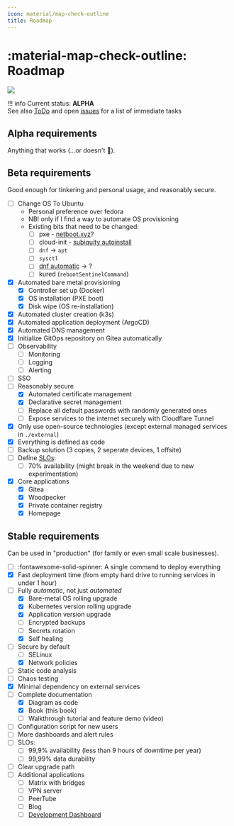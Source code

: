```yaml
---
icon: material/map-check-outline
title: Roadmap
---
```


# :material-map-check-outline: Roadmap

<div class="banner-image-wrapper">
  <img class="banner-image" src="https://plus.unsplash.com/premium_photo-1661311950994-d263ea9681a1?q=80&w=1974&auto=format&fit=crop&ixlib=rb-4.1.0&ixid=M3wxMjA3fDB8MHxwaG90by1wYWdlfHx8fGVufDB8fHx8fA%3D%3D" style="object-position: 50% 70%;">
</div>

!!! info
    Current status: **ALPHA**
    <br>
    See also [ToDo](./todo.md) and open [issues](https://github.com/serpro69/ktchn8s/issues) for a list of immediate tasks

## Alpha requirements

Anything that works (...or doesn't 🤷).

## Beta requirements

Good enough for tinkering and personal usage, and reasonably secure.

- [ ] Change OS To Ubuntu
    - Personal preference over fedora
    - NB! only if I find a way to automate OS provisioning
    - Existing bits that need to be changed:
        - [ ] pxe - [netboot.xyz](https://netboot.xyz/)?
        - [ ] cloud-init - [subiquity autoinstall](https://canonical-subiquity.readthedocs-hosted.com/en/latest/intro-to-autoinstall.html)
        - [ ] `dnf` -> `apt`
        - [ ] `sysctl`
        - [ ] [dnf automatic](https://linuxcapable.com/how-to-install-dnf-automatic-on-fedora-linux/) -> ?
        - [ ] kured (`rebootSentinelCommand`)
- [x] Automated bare metal provisioning
    - [x] Controller set up (Docker)
    - [x] OS installation (PXE boot)
    - [x] Disk wipe (OS re-installation)
- [x] Automated cluster creation (k3s)
- [x] Automated application deployment (ArgoCD)
- [x] Automated DNS management
- [x] Initialize GitOps repository on Gitea automatically
- [ ] Observability
    - [ ] Monitoring
    - [ ] Logging
    - [ ] Alerting
- [ ] SSO
- [ ] Reasonably secure
    - [x] Automated certificate management
    - [x] Declarative secret management
    - [ ] Replace all default passwords with randomly generated ones
    - [ ] Expose services to the internet securely with Cloudflare Tunnel
- [x] Only use open-source technologies (except external managed services in `./external`)
- [x] Everything is defined as code
- [ ] Backup solution (3 copies, 2 seperate devices, 1 offsite)
- [ ] Define [SLOs](https://en.wikipedia.org/wiki/Service-level_objective):
    - [ ] 70% availability (might break in the weekend due to new experimentation)
- [x] Core applications
    - [x] Gitea
    - [x] Woodpecker
    - [x] Private container registry
    - [x] Homepage

## Stable requirements

Can be used in "production" (for family or even small scale businesses).

- [ ] :fontawesome-solid-spinner: A single command to deploy everything
- [x] Fast deployment time (from empty hard drive to running services in under 1 hour)
- [ ] Fully _automatic_, not just _automated_
    - [x] Bare-metal OS rolling upgrade
    - [x] Kubernetes version rolling upgrade
    - [x] Application version upgrade
    - [ ] Encrypted backups
    - [ ] Secrets rotation
    - [x] Self healing
- [ ] Secure by default
    - [ ] SELinux
    - [x] Network policies
- [ ] Static code analysis
- [ ] Chaos testing
- [x] Minimal dependency on external services
- [ ] Complete documentation
    - [x] Diagram as code
    - [x] Book (this book)
    - [ ] Walkthrough tutorial and feature demo (video)
- [ ] Configuration script for new users
- [ ] More dashboards and alert rules
- [ ] SLOs:
    - [ ] 99,9% availability (less than 9 hours of downtime per year)
    - [ ] 99,99% data durability
- [ ] Clear upgrade path
- [ ] Additional applications
    - [ ] Matrix with bridges
    - [ ] VPN server
    - [ ] PeerTube
    - [ ] Blog
    - [ ] [Development Dashboard](https://github.com/backstage/backstage)
